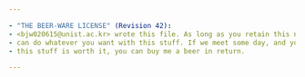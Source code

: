 ```yaml
---

- "THE BEER-WARE LICENSE" (Revision 42):
- <bjw020615@unist.ac.kr> wrote this file. As long as you retain this notice you
- can do whatever you want with this stuff. If we meet some day, and you think
- this stuff is worth it, you can buy me a beer in return.

---
```

